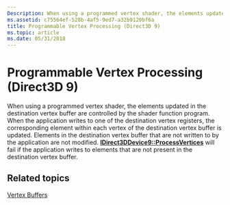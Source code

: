 ```yaml
---
Description: When using a programmed vertex shader, the elements updated in the destination vertex buffer are controlled by the shader function program.
ms.assetid: c75564ef-528b-4af5-9ed7-a32b9120bf6a
title: Programmable Vertex Processing (Direct3D 9)
ms.topic: article
ms.date: 05/31/2018
---
```


# Programmable Vertex Processing (Direct3D 9)

When using a programmed vertex shader, the elements updated in the destination vertex buffer are controlled by the shader function program. When the application writes to one of the destination vertex registers, the corresponding element within each vertex of the destination vertex buffer is updated. Elements in the destination vertex buffer that are not written to by the application are not modified. [**IDirect3DDevice9::ProcessVertices**](/windows/win32/api/d3d9helper/nf-d3d9helper-idirect3ddevice9-processvertices) will fail if the application writes to elements that are not present in the destination vertex buffer.

## Related topics

<dl> <dt>

[Vertex Buffers](vertex-buffers.md)
</dt> </dl>

 

 